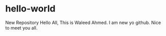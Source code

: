 # hello-world
New Repository
Hello All, This is Waleed Ahmed. I am new yo github. Nice to meet you all.
